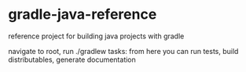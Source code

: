 # gradle-java-reference
reference project for building java projects with gradle

navigate to root, run ./gradlew tasks: from here you can run tests, build distributables, generate documentation